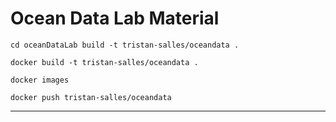 # Ocean Data Lab Material

```{r, engine='bash', count_lines}
cd oceanDataLab build -t tristan-salles/oceandata .
```

```{r, engine='bash', count_lines}
docker build -t tristan-salles/oceandata .
```

```{r, engine='bash', count_lines}
docker images
```

```{r, engine='bash', count_lines}
docker push tristan-salles/oceandata
```

---
